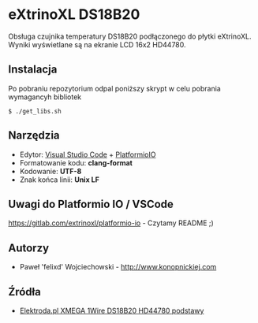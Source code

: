 # eXtrinoXL DS18B20
Obsługa czujnika temperatury DS18B20 podłączonego do płytki eXtrinoXL. 
Wyniki wyświetlane są na ekranie LCD 16x2 HD44780.

## Instalacja
Po pobraniu repozytorium odpal poniższy skrypt w celu pobrania wymagancyh bibliotek

```
$ ./get_libs.sh
```

## Narzędzia

 * Edytor: [Visual Studio Code](https://code.visualstudio.com/) + [PlatformioIO](http://platformio.org/)
 * Formatowanie kodu: **clang-format**
 * Kodowanie: **UTF-8**
 * Znak końca linii: **Unix LF**

## Uwagi do Platformio IO / VSCode

 <https://gitlab.com/extrinoxl/platformio-io> - Czytamy README ;)
 
## Autorzy
* Paweł 'felixd' Wojciechowski - <http://www.konopnickiej.com>

## Źródła
* [Elektroda.pl XMEGA 1Wire DS18B20 HD44780 podstawy](https://www.elektroda.pl/rtvforum/viewtopic.php?p=16457302#16457302)